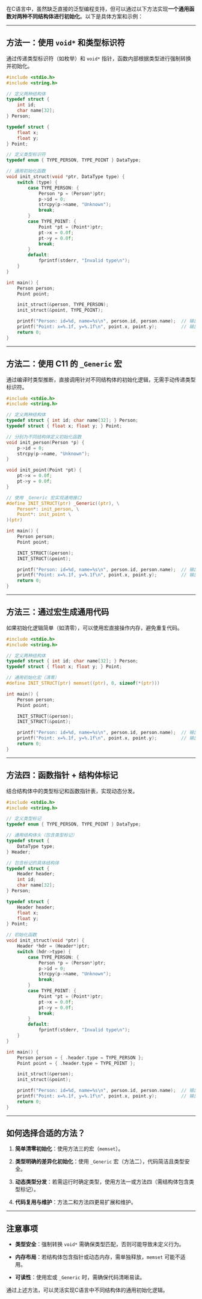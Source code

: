 在C语言中，虽然缺乏直接的泛型编程支持，但可以通过以下方法实现**一个通用函数对两种不同结构体进行初始化**。以下是具体方案和示例：

---

## 方法一：使用 ``void*`` 和类型标识符
通过传递类型标识符（如枚举）和 ``void*`` 指针，函数内部根据类型进行强制转换并初始化。

```c
#include <stdio.h>
#include <string.h>

// 定义两种结构体
typedef struct {
    int id;
    char name[32];
} Person;

typedef struct {
    float x;
    float y;
} Point;

// 定义类型标识符
typedef enum { TYPE_PERSON, TYPE_POINT } DataType;

// 通用初始化函数
void init_struct(void *ptr, DataType type) {
    switch (type) {
        case TYPE_PERSON: {
            Person *p = (Person*)ptr;
            p->id = 0;
            strcpy(p->name, "Unknown");
            break;
        }
        case TYPE_POINT: {
            Point *pt = (Point*)ptr;
            pt->x = 0.0f;
            pt->y = 0.0f;
            break;
        }
        default:
            fprintf(stderr, "Invalid type\n");
    }
}

int main() {
    Person person;
    Point point;

    init_struct(&person, TYPE_PERSON);
    init_struct(&point, TYPE_POINT);

    printf("Person: id=%d, name=%s\n", person.id, person.name);  // 输出 Person: id=0, name=Unknown
    printf("Point: x=%.1f, y=%.1f\n", point.x, point.y);         // 输出 Point: x=0.0, y=0.0
    return 0;
}
```

---

## 方法二：使用 C11 的 ``_Generic`` 宏
通过编译时类型推断，直接调用针对不同结构体的初始化逻辑，无需手动传递类型标识符。

```c
#include <stdio.h>
#include <string.h>

// 定义两种结构体
typedef struct { int id; char name[32]; } Person;
typedef struct { float x; float y; } Point;

// 分别为不同结构体定义初始化函数
void init_person(Person *p) {
    p->id = 0;
    strcpy(p->name, "Unknown");
}

void init_point(Point *pt) {
    pt->x = 0.0f;
    pt->y = 0.0f;
}

// 使用 _Generic 宏实现通用接口
#define INIT_STRUCT(ptr) _Generic((ptr), \
    Person*: init_person, \
    Point*: init_point \
)(ptr)

int main() {
    Person person;
    Point point;

    INIT_STRUCT(&person);
    INIT_STRUCT(&point);

    printf("Person: id=%d, name=%s\n", person.id, person.name);  // 输出 Person: id=0, name=Unknown
    printf("Point: x=%.1f, y=%.1f\n", point.x, point.y);         // 输出 Point: x=0.0, y=0.0
    return 0;
}
```

---

## 方法三：通过宏生成通用代码
如果初始化逻辑简单（如清零），可以使用宏直接操作内存，避免重复代码。

```c
#include <stdio.h>
#include <string.h>

// 定义两种结构体
typedef struct { int id; char name[32]; } Person;
typedef struct { float x; float y; } Point;

// 通用初始化宏（清零）
#define INIT_STRUCT(ptr) memset((ptr), 0, sizeof(*(ptr)))

int main() {
    Person person;
    Point point;

    INIT_STRUCT(&person);
    INIT_STRUCT(&point);

    printf("Person: id=%d, name=%s\n", person.id, person.name);  // 输出 Person: id=0, name=
    printf("Point: x=%.1f, y=%.1f\n", point.x, point.y);         // 输出 Point: x=0.0, y=0.0
    return 0;
}
```

---

## 方法四：函数指针 + 结构体标记
结合结构体中的类型标记和函数指针表，实现动态分发。

```c
#include <stdio.h>
#include <string.h>

// 定义类型标记
typedef enum { TYPE_PERSON, TYPE_POINT } DataType;

// 通用结构体头（包含类型标记）
typedef struct {
    DataType type;
} Header;

// 包含标记的具体结构体
typedef struct {
    Header header;
    int id;
    char name[32];
} Person;

typedef struct {
    Header header;
    float x;
    float y;
} Point;

// 初始化函数
void init_struct(void *ptr) {
    Header *hdr = (Header*)ptr;
    switch (hdr->type) {
        case TYPE_PERSON: {
            Person *p = (Person*)ptr;
            p->id = 0;
            strcpy(p->name, "Unknown");
            break;
        }
        case TYPE_POINT: {
            Point *pt = (Point*)ptr;
            pt->x = 0.0f;
            pt->y = 0.0f;
            break;
        }
        default:
            fprintf(stderr, "Invalid type\n");
    }
}

int main() {
    Person person = { .header.type = TYPE_PERSON };
    Point point = { .header.type = TYPE_POINT };

    init_struct(&person);
    init_struct(&point);

    printf("Person: id=%d, name=%s\n", person.id, person.name);  // 输出 Person: id=0, name=Unknown
    printf("Point: x=%.1f, y=%.1f\n", point.x, point.y);         // 输出 Point: x=0.0, y=0.0
    return 0;
}
```

---

## 如何选择合适的方法？
1. **简单清零初始化**：使用方法三的宏（``memset``）。

2. **类型明确的差异化初始化**：使用 ``_Generic`` 宏（方法二），代码简洁且类型安全。

3. **动态类型分发**：若需运行时确定类型，使用方法一或方法四（需结构体包含类型标记）。

4. **代码复用与维护**：方法二和方法四更易扩展和维护。

---

## 注意事项
- **类型安全**：强制转换 ``void*`` 需确保类型匹配，否则可能导致未定义行为。

- **内存布局**：若结构体包含指针或动态内存，需单独释放，``memset`` 可能不适用。

- **可读性**：使用宏或 ``_Generic`` 时，需确保代码清晰易读。

通过上述方法，可以灵活实现C语言中不同结构体的通用初始化逻辑。